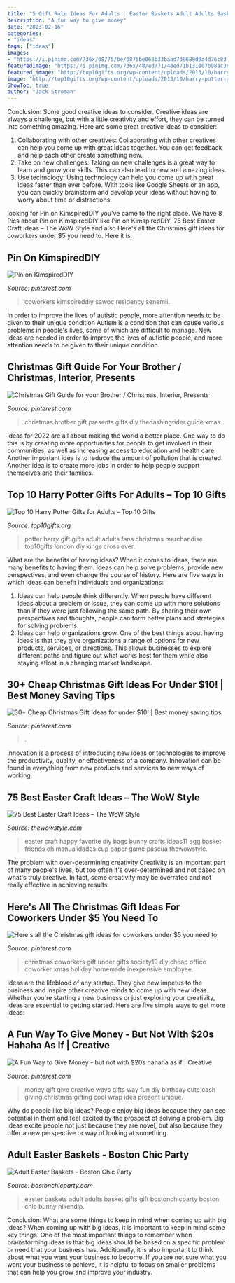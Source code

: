 ```yaml
---
title: "5 Gift Rule Ideas For Adults : Easter Baskets Adult Adults Basket Gifts Gift Bostonchicparty Boston Chic Bunny Hikendip"
description: "A fun way to give money"
date: "2023-02-16"
categories:
- "ideas"
tags: ["ideas"]
images:
- "https://i.pinimg.com/736x/08/75/be/0875be068b33baad739689d9a4d76c83.jpg"
featuredImage: "https://i.pinimg.com/736x/48/ed/71/48ed71b131e07b98ac38424189778745--money-gifting-gift-money.jpg"
featured_image: "http://top10gifts.org/wp-content/uploads/2013/10/harry-potter-gifts.jpg"
image: "http://top10gifts.org/wp-content/uploads/2013/10/harry-potter-gifts.jpg"
ShowToc: true
author: "Jack Stroman"
---
```



Conclusion: Some good creative ideas to consider.
Creative ideas are always a challenge, but with a little creativity and effort, they can be turned into something amazing. Here are some great creative ideas to consider: 
1. Collaborating with other creatives: Collaborating with other creatives can help you come up with great ideas together. You can get feedback and help each other create something new. 
2. Take on new challenges: Taking on new challenges is a great way to learn and grow your skills. This can also lead to new and amazing ideas. 
3. Use technology: Using technology can help you come up with great ideas faster than ever before. With tools like Google Sheets or an app, you can quickly brainstorm and develop your ideas without having to worry about time or distractions.

	

		
looking for Pin on KimspiredDIY you've came to the right place. We have 8 Pics about Pin on KimspiredDIY like Pin on KimspiredDIY, 75 Best Easter Craft Ideas – The WoW Style and also Here&#039;s all the Christmas gift ideas for coworkers under $5 you need to. Here it is:
		
    
## Pin On KimspiredDIY

<img loading=lazy src="https://i.pinimg.com/736x/a0/59/2a/a0592a4e86e5d4d5c697ff73784ea3f6.jpg" onerror="this.onerror=null;this.src='https://tse2.mm.bing.net/th?id=OIP.tAl11OFft9P1IB90X64h-QHaLH&amp;pid=15.1';" alt="Pin on KimspiredDIY">

_Source: pinterest.com_

>coworkers kimspireddiy sawoc residency senemli. 

	

In order to improve the lives of autistic people, more attention needs to be given to their unique condition
Autism is a condition that can cause various problems in people's lives, some of which are difficult to manage. New ideas are needed in order to improve the lives of autistic people, and more attention needs to be given to their unique condition.

    
## Christmas Gift Guide For Your Brother / Christmas, Interior, Presents

<img loading=lazy src="https://i.pinimg.com/736x/fa/11/f1/fa11f17c10210b151948dfc25eb67b2d--christmas-gift-guide-christmas-presents.jpg" onerror="this.onerror=null;this.src='https://tse2.mm.bing.net/th?id=OIP.o2TI_fiOdP6wtN9MyFXioQHaND&amp;pid=15.1';" alt="Christmas Gift Guide for your Brother / Christmas, Interior, Presents">

_Source: pinterest.com_

>christmas brother gift presents gifts diy thedashingrider guide xmas. 

	

ideas for 2022 are all about making the world a better place. One way to do this is by creating more opportunities for people to get involved in their communities, as well as increasing access to education and health care. Another important idea is to reduce the amount of pollution that is created. Another idea is to create more jobs in order to help people support themselves and their families.

    
## Top 10 Harry Potter Gifts For Adults – Top 10 Gifts

<img loading=lazy src="http://top10gifts.org/wp-content/uploads/2013/10/harry-potter-gifts.jpg" onerror="this.onerror=null;this.src='https://tse4.mm.bing.net/th?id=OIP.iUfXfrRQkwFoBcK9MutgygHaE8&amp;pid=15.1';" alt="Top 10 Harry Potter Gifts for Adults – Top 10 Gifts">

_Source: top10gifts.org_

>potter harry gift gifts adult adults fans christmas merchandise top10gifts london diy kings cross ever. 

	

What are the benefits of having ideas?
When it comes to ideas, there are many benefits to having them. Ideas can help solve problems, provide new perspectives, and even change the course of history. Here are five ways in which ideas can benefit individuals and organizations: 
1. Ideas can help people think differently. When people have different ideas about a problem or issue, they can come up with more solutions than if they were just following the same path. By sharing their own perspectives and thoughts, people can form better plans and strategies for solving problems. 
2. Ideas can help organizations grow. One of the best things about having ideas is that they give organizations a range of options for new products, services, or directions. This allows businesses to explore different paths and figure out what works best for them while also staying afloat in a changing market landscape. 

    
## 30+ Cheap Christmas Gift Ideas For Under $10! | Best Money Saving Tips

<img loading=lazy src="https://i.pinimg.com/736x/08/75/be/0875be068b33baad739689d9a4d76c83.jpg" onerror="this.onerror=null;this.src='https://tse2.mm.bing.net/th?id=OIP.aa4dD-b7RfHVvG658r2zVgHaLG&amp;pid=15.1';" alt="30+ Cheap Christmas Gift Ideas for under $10! | Best money saving tips">

_Source: pinterest.com_

>. 

	

innovation is a process of introducing new ideas or technologies to improve the productivity, quality, or effectiveness of a company. Innovation can be found in everything from new products and services to new ways of working. 

    
## 75 Best Easter Craft Ideas – The WoW Style

<img loading=lazy src="http://thewowstyle.com/wp-content/uploads/2015/01/Easter-Craft-Ideas11.jpg" onerror="this.onerror=null;this.src='https://tse2.mm.bing.net/th?id=OIP.5VmRZa5QNAmd4U4Zf1B45AHaKg&amp;pid=15.1';" alt="75 Best Easter Craft Ideas – The WoW Style">

_Source: thewowstyle.com_

>easter craft happy favorite diy bags bunny crafts ideas11 egg basket friends oh manualidades cup paper game pascua thewowstyle. 

	

The problem with over-determining creativity
Creativity is an important part of many people's lives, but too often it's over-determined and not based on what's truly creative. In fact, some creativity may be overrated and not really effective in achieving results.

    
## Here&#039;s All The Christmas Gift Ideas For Coworkers Under $5 You Need To

<img loading=lazy src="https://i.pinimg.com/736x/63/8c/4e/638c4ead198bdf0cafc429b4dea2054a.jpg" onerror="this.onerror=null;this.src='https://tse2.mm.bing.net/th?id=OIP.3LhRQ1HuYqvdpzQQQ74viQHaNx&amp;pid=15.1';" alt="Here&#039;s all the Christmas gift ideas for coworkers under $5 you need to">

_Source: pinterest.com_

>christmas coworkers gift under gifts society19 diy cheap office coworker xmas holiday homemade inexpensive employee. 

	

Ideas are the lifeblood of any startup. They give new impetus to the business and inspire other creative minds to come up with new ideas. Whether you're starting a new business or just exploring your creativity, ideas are essential to getting started. Here are five simple ways to get more ideas: 

    
## A Fun Way To Give Money - But Not With $20s Hahaha As If | Creative

<img loading=lazy src="https://i.pinimg.com/736x/48/ed/71/48ed71b131e07b98ac38424189778745--money-gifting-gift-money.jpg" onerror="this.onerror=null;this.src='https://tse3.mm.bing.net/th?id=OIP.ZVmJVczaXiYn5LXJ1Vxs7QHaFj&amp;pid=15.1';" alt="A Fun Way to Give Money - but not with $20s hahaha as if | Creative">

_Source: pinterest.com_

>money gift give creative ways gifts way fun diy birthday cute cash giving christmas gifting cool wrap idea present unique. 

	

Why do people like big ideas?
People enjoy big ideas because they can see potential in them and feel excited by the prospect of solving a problem. Big ideas excite people not just because they are novel, but also because they offer a new perspective or way of looking at something.

    
## Adult Easter Baskets - Boston Chic Party

<img loading=lazy src="https://bostonchicparty.com/wp-content/uploads/2017/04/Adult-Easter-Baskets-Easter-Baskets-for-adults-Boston-Chic-Party-8-800x1200.jpg" onerror="this.onerror=null;this.src='https://tse3.mm.bing.net/th?id=OIP.mTO9p5C83ye4-jha4FpSaAHaLH&amp;pid=15.1';" alt="Adult Easter Baskets - Boston Chic Party">

_Source: bostonchicparty.com_

>easter baskets adult adults basket gifts gift bostonchicparty boston chic bunny hikendip. 

	

Conclusion: What are some things to keep in mind when coming up with big ideas?
When coming up with big ideas, it is important to keep in mind some key things. One of the most important things to remember when brainstorming ideas is that big ideas should be based on a specific problem or need that your business has. Additionally, it is also important to think about what you want your business to become. If you are not sure what you want your business to achieve, it is helpful to focus on smaller problems that can help you grow and improve your industry.

